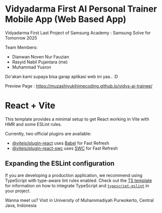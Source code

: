 # Vidyadarma First AI Personal Trainer Mobile App (Web Based App)

Vidyadarma First Last Project of Samsung Academy : Samsung Solve for Tomorrow 2025

Team Members:

-  Dianwan Noven Nur Fauzian
-  Rasyid Nabil Pujantara (me)
-  Muhammad Yusron

Do'akan kami supaya bisa garap aplikasi web ini yaa.. :D

Preview Page : https://muzashiyukihimecoding.github.io/vidys-ai-trainee/

# React + Vite

This template provides a minimal setup to get React working in Vite with HMR and some ESLint rules.

Currently, two official plugins are available:

-  [@vitejs/plugin-react](https://github.com/vitejs/vite-plugin-react/blob/main/packages/plugin-react) uses [Babel](https://babeljs.io/) for Fast Refresh
-  [@vitejs/plugin-react-swc](https://github.com/vitejs/vite-plugin-react/blob/main/packages/plugin-react-swc) uses [SWC](https://swc.rs/) for Fast Refresh

## Expanding the ESLint configuration

If you are developing a production application, we recommend using TypeScript with type-aware lint rules enabled. Check out the [TS template](https://github.com/vitejs/vite/tree/main/packages/create-vite/template-react-ts) for information on how to integrate TypeScript and [`typescript-eslint`](https://typescript-eslint.io) in your project.

Wanna meet us? Visit in University of Muhammadiyah Purwokerto, Central Java, Indonesia
